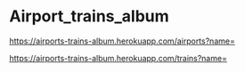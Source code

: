 # Airport_trains_album

https://airports-trains-album.herokuapp.com/airports?name=

https://airports-trains-album.herokuapp.com/trains?name=
